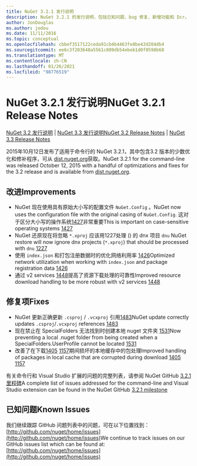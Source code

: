 ```yaml
---
title: NuGet 3.2.1 发行说明
description: NuGet 3.2.1 的发行说明，包括已知问题、bug 修复、新增功能和 Dcr。
author: JonDouglas
ms.author: jodou
ms.date: 11/11/2016
ms.topic: conceptual
ms.openlocfilehash: cbbef3517122ceda91cb4b4463fe8be43d204db4
ms.sourcegitcommit: ee6c3f203648a5561c809db54ebeb1d0f0598b68
ms.translationtype: MT
ms.contentlocale: zh-CN
ms.lasthandoff: 01/26/2021
ms.locfileid: "98776519"
---
```

# <a name="nuget-321-release-notes"></a><span data-ttu-id="69da0-103">NuGet 3.2.1 发行说明</span><span class="sxs-lookup"><span data-stu-id="69da0-103">NuGet 3.2.1 Release Notes</span></span>

<span data-ttu-id="69da0-104">[NuGet 3.2 发行说明](../release-notes/nuget-3.2.md)  | [NuGet 3.3 发行说明](../release-notes/nuget-3.3.md)</span><span class="sxs-lookup"><span data-stu-id="69da0-104">[NuGet 3.2 Release Notes](../release-notes/nuget-3.2.md) | [NuGet 3.3 Release Notes](../release-notes/nuget-3.3.md)</span></span>

<span data-ttu-id="69da0-105">2015年10月12日发布了适用于命令行的 NuGet 3.2.1，其中包含3.2 版本的少数优化和修补程序，可从 [dist.nuget.org](http://dist.nuget.org/index.html)获取。</span><span class="sxs-lookup"><span data-stu-id="69da0-105">NuGet 3.2.1 for the command-line was released October 12, 2015 with a handful of optimizations and fixes for the 3.2 release and is available from [dist.nuget.org](http://dist.nuget.org/index.html).</span></span>

## <a name="improvements"></a><span data-ttu-id="69da0-106">改进</span><span class="sxs-lookup"><span data-stu-id="69da0-106">Improvements</span></span>

* <span data-ttu-id="69da0-107">NuGet 现在使用具有原始大小写的配置文件 `NuGet.Config` 。</span><span class="sxs-lookup"><span data-stu-id="69da0-107">NuGet now uses the configuration file with the original casing of `NuGet.Config`.</span></span>  <span data-ttu-id="69da0-108">这对于区分大小写的操作系统[1427](https://github.com/NuGet/Home/issues/1427)非常重要</span><span class="sxs-lookup"><span data-stu-id="69da0-108">This is important on case-sensitive operating systems [1427](https://github.com/NuGet/Home/issues/1427)</span></span>
* <span data-ttu-id="69da0-109">NuGet 还原现在将忽略 `*.xproj` 应该用1227处理 () 的 dnx 项目 `dnu` [](https://github.com/NuGet/Home/issues/1227)</span><span class="sxs-lookup"><span data-stu-id="69da0-109">NuGet restore will now ignore dnx projects (`*.xproj`) that should be processed with `dnu` [1227](https://github.com/NuGet/Home/issues/1227)</span></span>
* <span data-ttu-id="69da0-110">使用 `index.json` 和打包注册数据时的优化网络利用率 [1426](https://github.com/NuGet/Home/issues/1426)</span><span class="sxs-lookup"><span data-stu-id="69da0-110">Optimized network utilization when working with `index.json` and package registration data [1426](https://github.com/NuGet/Home/issues/1426)</span></span>
* <span data-ttu-id="69da0-111">通过 v2 services [1448](https://github.com/NuGet/Home/issues/1448)提高了资源下载处理的可靠性</span><span class="sxs-lookup"><span data-stu-id="69da0-111">Improved resource download handling to be more robust with v2 services [1448](https://github.com/NuGet/Home/issues/1448)</span></span>

## <a name="fixes"></a><span data-ttu-id="69da0-112">修复项</span><span class="sxs-lookup"><span data-stu-id="69da0-112">Fixes</span></span>

* <span data-ttu-id="69da0-113">NuGet 更新正确更新 `.csproj` / `.vcxproj` 引用[1483](https://github.com/NuGet/Home/issues/1483)</span><span class="sxs-lookup"><span data-stu-id="69da0-113">NuGet update correctly updates `.csproj`/`.vcxproj` references [1483](https://github.com/NuGet/Home/issues/1483)</span></span>
* <span data-ttu-id="69da0-114">现在禁止在 SpecialFolders 无法找到时创建本地 nuget 文件夹 [1531](https://github.com/NuGet/Home/issues/1531)</span><span class="sxs-lookup"><span data-stu-id="69da0-114">Now preventing a local .nuget folder from being created when a SpecialFolders.UserProfile cannot be located [1531](https://github.com/NuGet/Home/issues/1531)</span></span>
* <span data-ttu-id="69da0-115">改善了在下载[1405](https://github.com/NuGet/Home/issues/1405) [1157](https://github.com/NuGet/Home/issues/1157)期间损坏的本地缓存中的包处理</span><span class="sxs-lookup"><span data-stu-id="69da0-115">Improved handling of packages in local cache that are corrupted during download [1405](https://github.com/NuGet/Home/issues/1405) [1157](https://github.com/NuGet/Home/issues/1157)</span></span>

<span data-ttu-id="69da0-116">有关命令行和 Visual Studio 扩展的问题的完整列表，请参阅 NuGet GitHub [3.2.1 里程碑](https://github.com/NuGet/Home/issues?q=milestone%3A3.2.1+is%3Aclosed)</span><span class="sxs-lookup"><span data-stu-id="69da0-116">A complete list of issues addressed for the command-line and Visual Studio extension can be found in the NuGet GitHub [3.2.1 milestone](https://github.com/NuGet/Home/issues?q=milestone%3A3.2.1+is%3Aclosed)</span></span>

## <a name="known-issues"></a><span data-ttu-id="69da0-117">已知问题</span><span class="sxs-lookup"><span data-stu-id="69da0-117">Known Issues</span></span>

<span data-ttu-id="69da0-118">我们继续跟踪 GitHub 问题列表中的问题，可在以下位置找到： [http://github.com/nuget/home/issues](http://github.com/nuget/home/issues)</span><span class="sxs-lookup"><span data-stu-id="69da0-118">We continue to track issues on our GitHub issues list which can be found at: [http://github.com/nuget/home/issues](http://github.com/nuget/home/issues)</span></span>